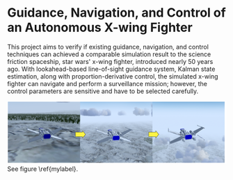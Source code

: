 # Guidance, Navigation, and Control of an Autonomous X-wing Fighter
This project aims to verify if existing guidance, navigation, and control techniques can achieved a comparable simulation result to the science friction spaceship, star wars' x-wing fighter, introduced nearly 50 years ago. With lookahead-based line-of-sight guidance system, Kalman state estimation, along with proportion-derivative control, the simulated x-wing fighter can navigate and perform a surveillance mission; however, the control parameters are sensitive and have to be selected carefully.

![This is the caption\label{mylabel}](pictures/screenshots.PNG)
See figure \ref{mylabel}.